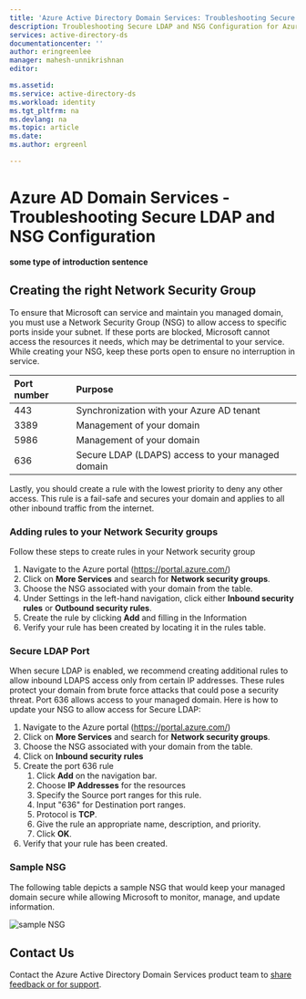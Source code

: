 ```yaml
---
title: 'Azure Active Directory Domain Services: Troubleshooting Secure LDAP Configuration | Microsoft Docs'
description: Troubleshooting Secure LDAP and NSG Configuration for Azure AD Domain Services
services: active-directory-ds
documentationcenter: ''
author: eringreenlee
manager: mahesh-unnikrishnan
editor:

ms.assetid:
ms.service: active-directory-ds
ms.workload: identity
ms.tgt_pltfrm: na
ms.devlang: na
ms.topic: article
ms.date:
ms.author: ergreenl

---
```

# Azure AD Domain Services - Troubleshooting Secure LDAP and NSG Configuration


**some type of introduction sentence**

## Creating the right Network Security Group
To ensure that Microsoft can service and maintain you managed domain, you must use a Network Security Group (NSG) to allow access to specific ports inside your subnet. If these ports are blocked, Microsoft cannot access the resources it needs, which may be detrimental to your service. While creating your NSG, keep these ports open to ensure no interruption in service.

| Port number | Purpose|
|:----------|:------------|
| 443 | Synchronization with your Azure AD tenant |
| 3389 | Management of your domain |
| 5986 | Management of your domain |
| 636 | Secure LDAP (LDAPS) access to your managed domain |

Lastly, you should create a rule with the lowest priority to deny any other access. This rule is a fail-safe and secures your domain and applies to all other inbound traffic from the internet.

### Adding rules to your Network Security groups
Follow these steps to create rules in your Network security group
1. Navigate to the Azure portal (https://portal.azure.com/)
2. Click on **More Services** and search for **Network security groups**.
3. Choose the NSG associated with your domain from the table.
4. Under Settings in the left-hand navigation, click either **Inbound security rules** or **Outbound security rules**.
5. Create the rule by clicking **Add** and filling in the Information
6. Verify your rule has been created by locating it in the rules table.

### Secure LDAP Port

When secure LDAP is enabled, we recommend creating additional rules to allow inbound LDAPS access only from certain IP addresses. These rules protect your domain from brute force attacks that could pose a security threat. Port 636 allows access to your managed domain. Here is how to update your NSG to allow access for Secure LDAP:

1. Navigate to the Azure portal (https://portal.azure.com/)
2. Click on **More Services** and search for **Network security groups**.
3. Choose the NSG associated with your domain from the table.
4. Click on **Inbound security rules**
5. Create the port 636 rule
   1. Click **Add** on the navigation bar.
   2. Choose **IP Addresses** for the resources
   3. Specify the Source port ranges for this rule.
   4. Input "636" for Destination port ranges.
   5. Protocol is **TCP**.
   6. Give the rule an appropriate name, description, and priority.
   7. Click **OK**.
6. Verify that your rule has been created.

### Sample NSG
The following table depicts a sample NSG that would keep your managed domain secure while allowing Microsoft to monitor, manage, and update information.

![sample NSG](.\media\active-directory-domain-services-admin-guide\secure-ldap-sample-nsg.png)

## Contact Us
Contact the Azure Active Directory Domain Services product team to [share feedback or for support](active-directory-ds-contact-us.md).

